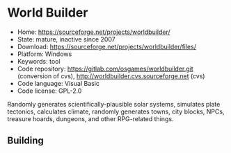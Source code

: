 # World Builder

- Home: https://sourceforge.net/projects/worldbuilder/
- State: mature, inactive since 2007
- Download: https://sourceforge.net/projects/worldbuilder/files/
- Platform: Windows
- Keywords: tool
- Code repository: https://gitlab.com/osgames/worldbuilder.git (conversion of cvs), http://worldbuilder.cvs.sourceforge.net (cvs)
- Code language: Visual Basic
- Code license: GPL-2.0

Randomly generates scientifically-plausible solar systems, simulates plate tectonics, calculates climate, randomly generates towns, city blocks, NPCs, treasure hoards, dungeons, and other RPG-related things.

## Building
